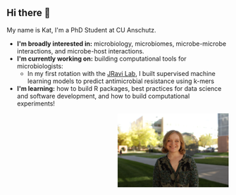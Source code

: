 ## Hi there 👋

My name is Kat, I'm a PhD Student at CU Anschutz. 
- **I'm broadly interested in:** microbiology, microbiomes, microbe-microbe interactions, and microbe-host interactions.
- **I'm currently working on:** building computational tools for microbiologists:
  - In my first rotation with the [JRavi Lab](https://github.com/JRaviLab), I built supervised machine learning models to predict antimicrobial resistance using k-mers
- **I'm learning:** how to build R packages, best practices for data science and software development, and how to build computational experiments!

<img width="50%" align="right" alt="Kat Headshot" src="./headshot2024.JPG" margin-left="70px" margin-right="70px"/>
